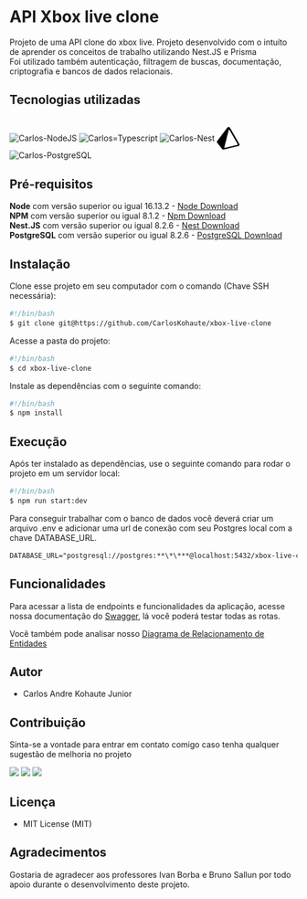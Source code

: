 # API Xbox live clone

Projeto de uma API clone do xbox live.
Projeto desenvolvido com o intuíto de aprender os conceitos de trabalho utilizando Nest.JS e Prisma
<br/>
Foi utilizado também autenticação, filtragem de buscas, documentação, criptografia e bancos de dados relacionais.

## Tecnologias utilizadas

<div style="display: inline_block"><br>
  <img align="center" alt="Carlos-NodeJS" height="40" width="40" src="https://cdn.jsdelivr.net/gh/devicons/devicon/icons/nodejs/nodejs-original-wordmark.svg">
  <img align="center" alt="Carlos=Typescript" height="40" width="40" src="https://cdn.jsdelivr.net/gh/devicons/devicon/icons/typescript/typescript-original.svg" />
  <img align="center" alt="Carlos-Nest" height="40" width="40" src="https://cdn.jsdelivr.net/gh/devicons/devicon/icons/nestjs/nestjs-plain.svg" />
  <img align="center" alt="Carlos-Prisma" height="40" width="40" src="./src/images/prisma-4.svg">
  <img align="center" alt="Carlos-PostgreSQL" height="40" width="40" src="https://cdn.jsdelivr.net/gh/devicons/devicon/icons/postgresql/postgresql-original-wordmark.svg">


  </div>

## Pré-requisitos

**Node** com versão superior ou igual 16.13.2 - [Node Download](https://nodejs.org/pt-br/download/)<br>
**NPM** com versão superior ou igual 8.1.2 - [Npm Download](https://www.npmjs.com/package/download)<br>
**Nest.JS** com versão superior ou igual 8.2.6 - [Nest Download](https://docs.nestjs.com/)<br>
**PostgreSQL** com versão superior ou igual 8.2.6 - [PostgreSQL Download](https://www.postgresql.org/download/)<br>

## Instalação

Clone esse projeto em seu computador com o comando (Chave SSH necessária):

```bash
#!/bin/bash
$ git clone git@https://github.com/CarlosKohaute/xbox-live-clone
```

Acesse a pasta do projeto:

```bash
#!/bin/bash
$ cd xbox-live-clone
```

Instale as dependências com o seguinte comando:

```bash
#!/bin/bash
$ npm install
```

## Execução

Após ter instalado as dependências, use o seguinte comando para rodar o projeto em um servidor local:

```bash
#!/bin/bash
$ npm run start:dev
```

Para conseguir trabalhar com o banco de dados você deverá criar um arquivo .env e adicionar uma url de conexão com seu Postgres local com a chave DATABASE_URL.

```md
DATABASE_URL="postgresql://postgres:**\*\***@localhost:5432/xbox-live-clone?schema=public"
```

## Funcionalidades

Para acessar a lista de endpoints e funcionalidades da aplicação, acesse nossa documentação do [Swagger](https://xbox-live-clone-production.up.railway.app/docs/), lá você poderá testar todas as rotas.

Você também pode analisar nosso <a href="./db.pdf" download>Diagrama de Relacionamento de Entidades</a>

## Autor

- Carlos Andre Kohaute Junior

## Contribuição

Sinta-se a vontade para entrar em contato comigo caso tenha qualquer sugestão de melhoria no projeto

  <div>
  <a href="https://www.instagram.com/carloskohaute/" target="_blank"><img src="https://img.shields.io/badge/-Instagram-%23E4405F?style=for-the-badge&logo=instagram&logoColor=white" target="_blank"></a>
  <a href="https://www.linkedin.com/in/carlos-kohaute-113a69229/" target="_blank"><img src="https://img.shields.io/badge/-LinkedIn-%230077B5?style=for-the-badge&logo=linkedin&logoColor=white" target="_blank"></a>
    <a href = "mailto:carlos.kohaute.contato@gmail.com"><img src="https://img.shields.io/badge/-Gmail-%23333?style=for-the-badge&logo=gmail&logoColor=white" target="_blank"></a>

</div>

## Licença

- MIT License (MIT)

## Agradecimentos

Gostaria de agradecer aos professores Ivan Borba e Bruno Sallun por todo apoio durante o desenvolvimento deste projeto.

